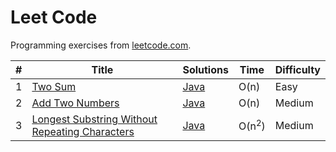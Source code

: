 # Leet Code

Programming exercises from [leetcode.com](https://leetcode.com/).

| # | Title                                                                                                                                        | Solutions                                                                                                                     | Time             | Difficulty |
|---|----------------------------------------------------------------------------------------------------------------------------------------------|-------------------------------------------------------------------------------------------------------------------------------|------------------|------------|
| 1 | [Two Sum](https://leetcode.com/problems/two-sum/#/description)                                                                               | [Java](https://github.com/MichaelJamesParsons/leet-code/blob/master/java/src/TwoSum.java)                                     | O(n)             | Easy       |
| 2 | [Add Two Numbers](https://leetcode.com/problems/add-two-numbers/#/description)                                                               | [Java](https://github.com/MichaelJamesParsons/leet-code/blob/master/java/src/AddTwoNumbers.java)                              | O(n)             | Medium     |
| 3 | [Longest Substring Without Repeating Characters](https://leetcode.com/problems/longest-substring-without-repeating-characters/#/description) | [Java](https://github.com/MichaelJamesParsons/leet-code/blob/master/java/src/LongestSubstringWithoutRepeatingCharacters.java) | O(n<sup>2</sup>) | Medium     |
